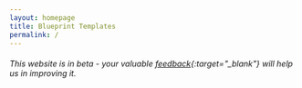 ```yaml
---
layout: homepage
title: Blueprint Templates
permalink: /
---
```

<!-- Type your notification here - the notification bar will not appear if this is empty. For other changes, refer to _data/homepage.yml to edit the homepage -->
###### This website is in beta - your valuable [feedback]({{site.feedback_form_url}}){:target="_blank"} will help us in improving it.